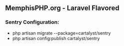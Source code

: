 ## MemphisPHP.org - Laravel Flavored

### Sentry Configuration:

* php artisan migrate --package=cartalyst/sentry
* php artisan config:publish cartalyst/sentry